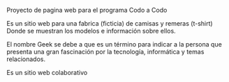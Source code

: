 Proyecto de pagina web para el programa Codo a Codo

Es un sitio web para una fabrica (ficticia) de camisas y remeras (t-shirt)
Donde se muestran los modelos e información sobre ellos.

El nombre Geek se debe a que es un término para indicar a la persona que presenta una gran 
fascinación por la tecnología, informática y temas relacionados. 

Es un sitio web colaborativo
